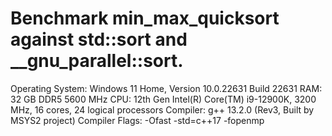 # Benchmark min_max_quicksort against std::sort and __gnu_parallel::sort.

Operating System: Windows 11 Home, Version 10.0.22631 Build 22631
RAM: 32 GB DDR5 5600 MHz
CPU: 12th Gen Intel(R) Core(TM) i9-12900K, 3200 MHz, 16 cores, 24 logical processors
Compiler: g++ 13.2.0 (Rev3, Built by MSYS2 project)
Compiler Flags: -Ofast -std=c++17 -fopenmp
